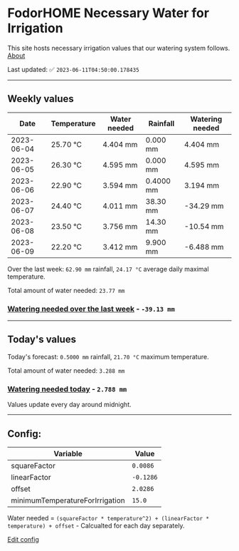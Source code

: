 # FodorHOME Necessary Water for Irrigation

This site hosts necessary irrigation values that our watering system follows. [About](https://github.com/redyau/irrigation)

Last updated: ✅ `2023-06-11T04:50:00.178435`

---

## Weekly values

| Date | Temperature | Water needed | Rainfall | Watering needed |
|-----|-----|-----|-----|-----|
| 2023-06-04 | 25.70 °C | 4.404 mm | 0.000 mm | 4.404 mm |
| 2023-06-05 | 26.30 °C | 4.595 mm | 0.000 mm | 4.595 mm |
| 2023-06-06 | 22.90 °C | 3.594 mm | 0.4000 mm | 3.194 mm |
| 2023-06-07 | 24.40 °C | 4.011 mm | 38.30 mm | -34.29 mm |
| 2023-06-08 | 23.50 °C | 3.756 mm | 14.30 mm | -10.54 mm |
| 2023-06-09 | 22.20 °C | 3.412 mm | 9.900 mm | -6.488 mm |


Over the last week: `62.90 mm` rainfall, `24.17 °C` average daily maximal temperature.

Total amount of water needed: `23.77 mm`

### [Watering needed over the last week](lastweek.txt) - `-39.13 mm`

---

## Today's values

Today's forecast: `0.5000 mm` rainfall, `21.70 °C` maximum temperature.

Total amount of water needed: `3.288 mm`

### [Watering needed today](today.txt) - `2.788 mm`

Values update every day around midnight.

---

## Config:

| Variable | Value |
|-----|-----|
| squareFactor | `0.0086` |
| linearFactor | `-0.1286` |
| offset | `2.0286` |
| minimumTemperatureForIrrigation | `15.0` |

Water needed = `(squareFactor * temperature^2) + (linearFactor * temperature) + offset` - Calcualted for each day separately.

[Edit config](https://github.com/RedyAu/irrigation/edit/main/config.json)
